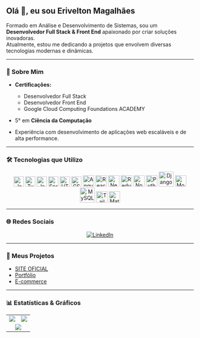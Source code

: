 ## Olá 👋, eu sou Erivelton Magalhães

Formado em Análise e Desenvolvimento de Sistemas, sou um **Desenvolvedor Full Stack & Front End** apaixonado por criar soluções inovadoras.  
Atualmente, estou me dedicando a projetos que envolvem diversas tecnologias modernas e dinâmicas.

---

### 🎯 Sobre Mim

- **Certificações:**
  - Desenvolvedor Full Stack
  - Desenvolvedor Front End
  - Google Cloud Computing Foundations ACADEMY
 
- 5° em **Ciência da Computação**
- Experiência com desenvolvimento de aplicações web escaláveis e de alta performance.

---

### 🛠️ Tecnologias que Utilizo

<div align="center">
  <!-- Tecnologias Base -->
  <img src="https://cdn.jsdelivr.net/gh/devicons/devicon@latest/icons/javascript/javascript-original.svg" width="27" alt="JavaScript" />
  <img src="https://cdn.jsdelivr.net/gh/devicons/devicon@latest/icons/typescript/typescript-original.svg" width="27" alt="TypeScript" />
  <img src="https://cdn.jsdelivr.net/gh/devicons/devicon@latest/icons/java/java-original.svg" width="27" alt="Java" />
  <img src="https://cdn.jsdelivr.net/gh/devicons/devicon@latest/icons/spring/spring-original.svg" width="27" alt="Spring Boot" />
  <img src="https://cdn.jsdelivr.net/gh/devicons/devicon@latest/icons/html5/html5-original.svg" width="27" alt="HTML5" />
  <img src="https://cdn.jsdelivr.net/gh/devicons/devicon@latest/icons/css3/css3-original.svg" width="27" alt="CSS3" />
  <img src="https://cdn.jsdelivr.net/gh/devicons/devicon@latest/icons/angularjs/angularjs-original.svg" width="30" alt="AngularJS" />
  <img src="https://cdn.jsdelivr.net/gh/devicons/devicon@latest/icons/react/react-original-wordmark.svg" width="30" alt="React" />
  <img src="https://cdn.jsdelivr.net/gh/devicons/devicon@latest/icons/nextjs/nextjs-original-wordmark.svg" width="30" alt="Next.js" />
  <img src="https://cdn.jsdelivr.net/gh/devicons/devicon@latest/icons/redux/redux-original.svg" width="30" alt="Redux" />
  <img src="https://cdn.jsdelivr.net/gh/devicons/devicon@latest/icons/nodejs/nodejs-original-wordmark.svg" width="30" alt="Node.js" />
  <img src="https://cdn.jsdelivr.net/gh/devicons/devicon@latest/icons/python/python-original.svg" width="30" alt="Python" />
  <img src="https://cdn.jsdelivr.net/gh/devicons/devicon@latest/icons/django/django-plain-wordmark.svg" width="40" alt="Django" />
  <img src="https://cdn.jsdelivr.net/gh/devicons/devicon@latest/icons/mongodb/mongodb-original-wordmark.svg" width="30" alt="MongoDB" />
  <img src="https://cdn.jsdelivr.net/gh/devicons/devicon@latest/icons/mysql/mysql-original-wordmark.svg" width="40" alt="MySQL" />
  <img src="https://cdn.jsdelivr.net/gh/devicons/devicon@latest/icons/tailwindcss/tailwindcss-original.svg" width="30" alt="Tailwind CSS" />
  <img src="https://cdn.jsdelivr.net/gh/devicons/devicon@latest/icons/materialui/materialui-original.svg" width="30" alt="Material UI" />
</div>

---

### 🌐 Redes Sociais

<div align="center">
  <a href="https://www.linkedin.com/in/erivelton-magalh%C3%A3es-553a6b215">
    <img src="https://img.shields.io/badge/LinkedIn-Perfil-blue?style=for-the-badge&logo=linkedin&logoColor=white" alt="LinkedIn" />
  </a>
</div>

---

### 🚀 Meus Projetos

- [SITE OFICIAL](https://web-desing-page.netlify.app/)
- [Portfólio](https://portfolio-deev.netlify.app/)
- [E-commerce](https://digital-comerce.netlify.app/)

---

### 📊 Estatísticas & Gráficos

<div align="center">
  <table>
    <tr>
      <td>
        <img src="https://github-readme-stats.vercel.app/api/top-langs/?username=EriveltonMGit&layout=compact&theme=radical&langs_count=8" />
      </td>
      <td>
        <img src="https://github-readme-stats.vercel.app/api?username=EriveltonMGit&show_icons=true&theme=radical" />
      </td>
    </tr>
    <tr>
      <td colspan="2" align="center">
        <img src="https://github-readme-streak-stats.herokuapp.com/?user=EriveltonMGit&theme=radical" />
      </td>
    </tr>
  </table>
</div>

